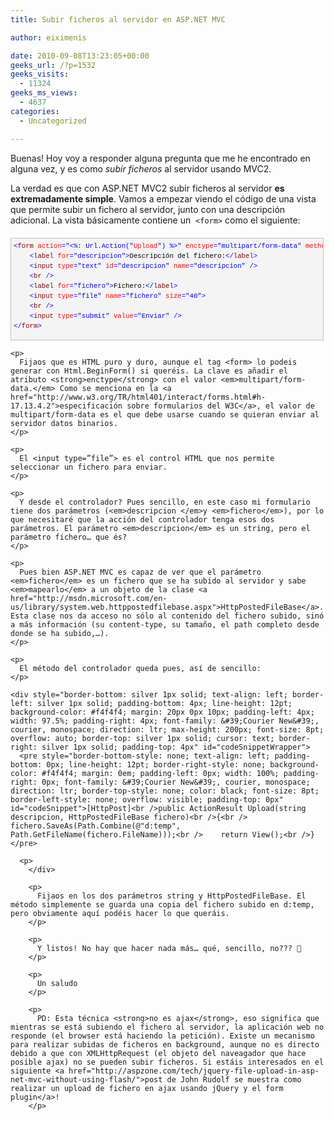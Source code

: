 ```yaml
---
title: Subir ficheros al servidor en ASP.NET MVC

author: eiximenis

date: 2010-09-08T13:23:05+00:00
geeks_url: /?p=1532
geeks_visits:
  - 11324
geeks_ms_views:
  - 4637
categories:
  - Uncategorized

---
```

Buenas! Hoy voy a responder alguna pregunta que me he encontrado en alguna vez, y es como _subir ficheros_ al servidor usando MVC2. 

<!--more-->

La verdad es que con ASP.NET MVC2 subir ficheros al servidor **es extremadamente simple**. Vamos a empezar viendo el código de una vista que permite subir un fichero al servidor, junto con una descripción adicional. La vista básicamente contiene un&#160; `<form>` como el siguiente:

<div style="border-bottom: silver 1px solid; text-align: left; border-left: silver 1px solid; padding-bottom: 4px; line-height: 12pt; background-color: #f4f4f4; margin: 20px 0px 10px; padding-left: 4px; width: 97.5%; padding-right: 4px; font-family: &#39;Courier New&#39;, courier, monospace; direction: ltr; max-height: 200px; font-size: 8pt; overflow: auto; border-top: silver 1px solid; cursor: text; border-right: silver 1px solid; padding-top: 4px" id="codeSnippetWrapper">
  <pre style="border-bottom-style: none; text-align: left; padding-bottom: 0px; line-height: 12pt; border-right-style: none; background-color: #f4f4f4; margin: 0em; padding-left: 0px; width: 100%; padding-right: 0px; font-family: &#39;Courier New&#39;, courier, monospace; direction: ltr; border-top-style: none; color: black; font-size: 8pt; border-left-style: none; overflow: visible; padding-top: 0px" id="codeSnippet"><span style="color: #0000ff">&lt;</span><span style="color: #800000">form</span> <span style="color: #ff0000">action</span><span style="color: #0000ff">="&lt;%: Url.Action("</span><span style="color: #ff0000">Upload</span><span style="color: #0000ff">") %&gt;"</span> <span style="color: #ff0000">enctype</span><span style="color: #0000ff">="multipart/form-data"</span> <span style="color: #ff0000">method</span><span style="color: #0000ff">="post"</span><span style="color: #0000ff">&gt;</span><br />    <span style="color: #0000ff">&lt;</span><span style="color: #800000">label</span> <span style="color: #ff0000">for</span><span style="color: #0000ff">="descripcion"</span><span style="color: #0000ff">&gt;</span>Descripción del fichero:<span style="color: #0000ff">&lt;/</span><span style="color: #800000">label</span><span style="color: #0000ff">&gt;</span><br />    <span style="color: #0000ff">&lt;</span><span style="color: #800000">input</span> <span style="color: #ff0000">type</span><span style="color: #0000ff">="text"</span> <span style="color: #ff0000">id</span><span style="color: #0000ff">="descripcion"</span> <span style="color: #ff0000">name</span><span style="color: #0000ff">="descripcion"</span> <span style="color: #0000ff">/&gt;</span><br />    <span style="color: #0000ff">&lt;</span><span style="color: #800000">br</span> <span style="color: #0000ff">/&gt;</span><br />    <span style="color: #0000ff">&lt;</span><span style="color: #800000">label</span> <span style="color: #ff0000">for</span><span style="color: #0000ff">="fichero"</span><span style="color: #0000ff">&gt;</span>Fichero:<span style="color: #0000ff">&lt;/</span><span style="color: #800000">label</span><span style="color: #0000ff">&gt;</span><br />    <span style="color: #0000ff">&lt;</span><span style="color: #800000">input</span> <span style="color: #ff0000">type</span><span style="color: #0000ff">="file"</span> <span style="color: #ff0000">name</span><span style="color: #0000ff">="fichero"</span> <span style="color: #ff0000">size</span><span style="color: #0000ff">="40"</span><span style="color: #0000ff">&gt;</span><br />    <span style="color: #0000ff">&lt;</span><span style="color: #800000">br</span> <span style="color: #0000ff">/&gt;</span><br />    <span style="color: #0000ff">&lt;</span><span style="color: #800000">input</span> <span style="color: #ff0000">type</span><span style="color: #0000ff">="submit"</span> <span style="color: #ff0000">value</span><span style="color: #0000ff">="Enviar"</span> <span style="color: #0000ff">/&gt;</span><br /><span style="color: #0000ff">&lt;/</span><span style="color: #800000">form</span><span style="color: #0000ff">&gt;</span></pre>
  
  <p>
    </div> 
    
    <p>
      Fijaos que es HTML puro y duro, aunque el tag <form> lo podeis generar con Html.BeginForm() si queréis. La clave es añadir el atributo <strong>enctype</strong> con el valor <em>multipart/form-data.</em> Como se menciona en la <a href="http://www.w3.org/TR/html401/interact/forms.html#h-17.13.4.2">especificación sobre formularios del W3C</a>, el valor de multipart/form-data es el que debe usarse cuando se quieran enviar al servidor datos binarios.
    </p>
    
    <p>
      El <input type=”file”> es el control HTML que nos permite seleccionar un fichero para enviar.
    </p>
    
    <p>
      Y desde el controlador? Pues sencillo, en este caso mi formulario tiene dos parámetros (<em>descripcion </em>y <em>fichero</em>), por lo que necesitaré que la acción del controlador tenga esos dos parámetros. El parámetro <em>descripcion</em> es un string, pero el parámetro fichero… que és?
    </p>
    
    <p>
      Pues bien ASP.NET MVC es capaz de ver que el parámetro <em>fichero</em> es un fichero que se ha subido al servidor y sabe <em>mapearlo</em> a un objeto de la clase <a href="http://msdn.microsoft.com/en-us/library/system.web.httppostedfilebase.aspx">HttpPostedFileBase</a>. Esta clase nos da acceso no sólo al contenido del fichero subido, sinó a más información (su content-type, su tamaño, el path completo desde donde se ha subido,…).
    </p>
    
    <p>
      El método del controlador queda pues, así de sencillo:
    </p>
    
    <div style="border-bottom: silver 1px solid; text-align: left; border-left: silver 1px solid; padding-bottom: 4px; line-height: 12pt; background-color: #f4f4f4; margin: 20px 0px 10px; padding-left: 4px; width: 97.5%; padding-right: 4px; font-family: &#39;Courier New&#39;, courier, monospace; direction: ltr; max-height: 200px; font-size: 8pt; overflow: auto; border-top: silver 1px solid; cursor: text; border-right: silver 1px solid; padding-top: 4px" id="codeSnippetWrapper">
      <pre style="border-bottom-style: none; text-align: left; padding-bottom: 0px; line-height: 12pt; border-right-style: none; background-color: #f4f4f4; margin: 0em; padding-left: 0px; width: 100%; padding-right: 0px; font-family: &#39;Courier New&#39;, courier, monospace; direction: ltr; border-top-style: none; color: black; font-size: 8pt; border-left-style: none; overflow: visible; padding-top: 0px" id="codeSnippet">[HttpPost]<br />public ActionResult Upload(string descripcion, HttpPostedFileBase fichero)<br />{<br />    fichero.SaveAs(Path.Combine(@"d:temp", Path.GetFileName(fichero.FileName)));<br />    return View();<br />}</pre>
      
      <p>
        </div> 
        
        <p>
          Fijaos en los dos parámetros string y HttpPostedFileBase. El método simplemente se guarda una copia del fichero subido en d:temp, pero obviamente aquí podéis hacer lo que queráis.
        </p>
        
        <p>
          Y listos! No hay que hacer nada más… qué, sencillo, no??? 🙂
        </p>
        
        <p>
          Un saludo
        </p>
        
        <p>
          PD: Esta técnica <strong>no es ajax</strong>, eso significa que mientras se está subiendo el fichero al servidor, la aplicación web no responde (el browser está haciendo la petición). Existe un mecanismo para realizar subidas de ficheros en background, aunque no es directo debido a que con XMLHttpRequest (el objeto del naveagador que hace posible ajax) no se pueden subir ficheros. Si estáis interesados en el siguiente <a href="http://aspzone.com/tech/jquery-file-upload-in-asp-net-mvc-without-using-flash/">post de John Rudolf se muestra como realizar un upload de fichero en ajax usando jQuery y el form plugin</a>!
        </p>